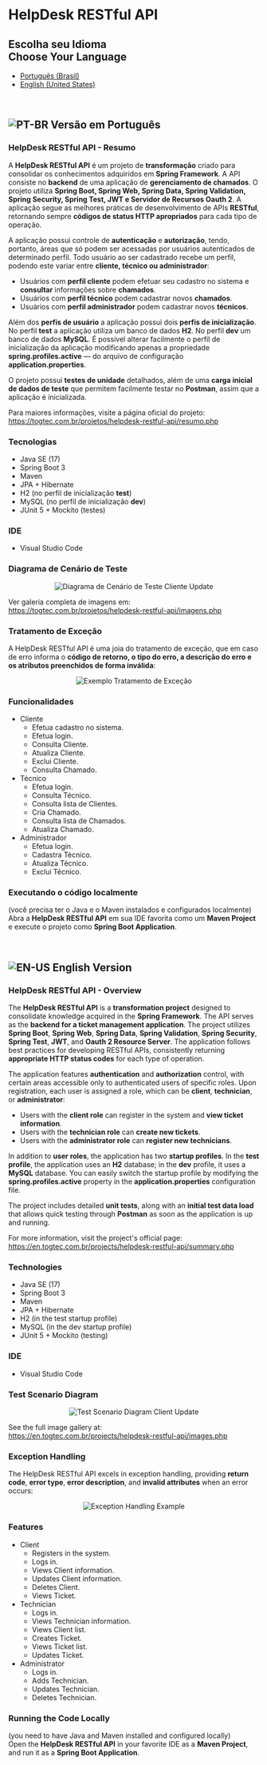 # HelpDesk RESTful API

## Escolha seu Idioma <br> Choose Your Language 

- [Português (Brasil)](#versão-em-português)
- [English (United States)](#english-version)

<br>

<a name="versão-em-português"></a>
## <img src="https://github.com/togtec/togtec/blob/main/img/pt-br.png" alt="PT-BR" /> Versão em Português

### HelpDesk RESTful API - Resumo
A **HelpDesk RESTful API** é um projeto de **transformação** criado para consolidar os conhecimentos adquiridos em **Spring Framework**. A API consiste no **backend** de uma aplicação de **gerenciamento de chamados**. O projeto utiliza **Spring Boot, Spring Web, Spring Data, Spring Validation, Spring Security, Spring Test, JWT e Servidor de Recursos Oauth 2**. A aplicação segue as melhores práticas de desenvolvimento de APIs **RESTful**, retornando sempre **códigos de status HTTP apropriados** para cada tipo de operação.

A aplicação possui controle de **autenticação** e **autorização**, tendo, portanto, áreas que só podem ser acessadas por usuários autenticados de determinado perfil. Todo usuário ao ser cadastrado recebe um perfil, podendo este variar entre **cliente, técnico ou administrador**:

  * Usuários com **perfil cliente** podem efetuar seu cadastro no sistema e **consultar** informações sobre **chamados**.
  * Usuários com **perfil técnico** podem cadastrar novos **chamados**.
  * Usuários com **perfil administrador** podem cadastrar novos **técnicos**.

Além dos **perfis de usuário** a aplicação possui dois **perfis de inicialização**. No perfil **test** a aplicação utiliza um banco de dados **H2**. No perfil **dev** um banco de dados **MySQL**. É possível alterar facilmente o perfil de inicialização da aplicação modificando apenas a propriedade **spring.profiles.active** — do arquivo de configuração **application.properties**.

O projeto possui **testes de unidade** detalhados, além de uma **carga inicial de dados de teste** que permitem facilmente testar no **Postman**, assim que a aplicação é inicializada.

Para maiores informações, visite a página oficial do projeto: <br>
<https://togtec.com.br/projetos/helpdesk-restful-api/resumo.php>


### Tecnologias
  * Java SE (17)
  * Spring Boot 3
  * Maven
  * JPA + Hibernate 
  * H2 (no perfil de inicialização **test**)
  * MySQL (no perfil de inicialização **dev**)
  * JUnit 5 + Mockito (testes)
  
### IDE  
  * Visual Studio Code

### Diagrama de Cenário de Teste
<p align="center">
  <img src="doc/img/img-006-cliente-update.jpg" alt="Diagrama de Cenário de Teste Cliente Update">
</p>

Ver galeria completa de imagens em: <br>
<https://togtec.com.br/projetos/helpdesk-restful-api/imagens.php>

### Tratamento de Exceção
A HelpDesk RESTful API é uma joia do tratamento de exceção, que em caso de erro informa o **código de retorno, o tipo do erro, a descrição do erro e os atributos preenchidos de forma inválida**:
<p align="center">
  <img src="doc/img/tratamento-de-excecao.jpg" alt="Exemplo Tratamento de Exceção">
</p>

### Funcionalidades
- Cliente
    - Efetua cadastro no sistema.
    - Efetua login.
    - Consulta Cliente.
    - Atualiza Cliente.
    - Exclui Cliente.
    - Consulta Chamado.    
- Técnico
    - Efetua login.
    - Consulta Técnico.
    - Consulta lista de Clientes.
    - Cria Chamado.
    - Consulta lista de Chamados.
    - Atualiza Chamado.
- Administrador
    - Efetua login.
    - Cadastra Técnico.
    - Atualiza Técnico.
    - Exclui Técnico.

### Executando o código localmente
(você precisa ter o Java e o Maven instalados e configurados localmente) <br>
Abra a **HelpDesk RESTful API** em sua IDE favorita como um **Maven Project** e execute o projeto como **Spring Boot Application**.

<br>

<a name="english-version"></a>
## <img src="https://github.com/togtec/togtec/blob/main/img/en-us.png" alt="EN-US" /> English Version

### HelpDesk RESTful API - Overview
The **HelpDesk RESTful API** is a **transformation project** designed to consolidate knowledge acquired in the **Spring Framework**. The API serves as the **backend for a ticket management application**. The project utilizes **Spring Boot**, **Spring Web**, **Spring Data**, **Spring Validation**, **Spring Security**, **Spring Test**, **JWT**, and **Oauth 2 Resource Server**. The application follows best practices for developing RESTful APIs, consistently returning **appropriate HTTP status codes** for each type of operation.

The application features **authentication** and **authorization** control, with certain areas accessible only to authenticated users of specific roles. Upon registration, each user is assigned a role, which can be **client**, **technician**, or **administrator**:

* Users with the **client role** can register in the system and **view ticket information**.
* Users with the **technician role** can **create new tickets**.
* Users with the **administrator role** can **register new technicians**.

In addition to **user roles**, the application has two **startup profiles**. In the **test profile**, the application uses an **H2** database; in the **dev** profile, it uses a **MySQL** database. You can easily switch the startup profile by modifying the **spring.profiles.active** property in the **application.properties** configuration file.

The project includes detailed **unit tests**, along with an **initial test data load** that allows quick testing through **Postman** as soon as the application is up and running.

For more information, visit the project's official page: <br>
<https://en.togtec.com.br/projects/helpdesk-restful-api/summary.php>

### Technologies
  * Java SE (17)
  * Spring Boot 3
  * Maven
  * JPA + Hibernate
  * H2 (in the test startup profile)
  * MySQL (in the dev startup profile)
  * JUnit 5 + Mockito (testing)
    
### IDE
  * Visual Studio Code

### Test Scenario Diagram
<p align="center">
  <img src="doc/img/img-006-client-update-en.jpg" alt="Test Scenario Diagram Client Update">
</p>

See the full image gallery at: <br>
<https://en.togtec.com.br/projects/helpdesk-restful-api/images.php>

### Exception Handling
The HelpDesk RESTful API excels in exception handling, providing **return code**, **error type**, **error description**, and **invalid attributes** when an error occurs:
<p align="center">
  <img src="doc/img/exception-handling.jpg" alt="Exception Handling Example">
</p>

### Features
  * Client
    - Registers in the system.
    - Logs in.
    - Views Client information.
    - Updates Client information.
    - Deletes Client.
    - Views Ticket.
  * Technician
    - Logs in.
    - Views Technician information.
    - Views Client list.
    - Creates Ticket.
    - Views Ticket list.
    - Updates Ticket.
  * Administrator
    - Logs in.
    - Adds Technician.
    - Updates Technician.
    - Deletes Technician.

### Running the Code Locally
(you need to have Java and Maven installed and configured locally) <br> 
Open the **HelpDesk RESTful API** in your favorite IDE as a **Maven Project**, and run it as a **Spring Boot Application**.
